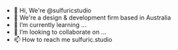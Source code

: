 - 👋 Hi, We're @sulfuricstudio
- 👀 We're a design & development firm based in Australia
- 🌱 I’m currently learning ...
- 💞️ I’m looking to collaborate on ...
- 📫 How to reach me sulfuric.studio

<!---
sulfuricstudio/sulfuricstudio is a ✨ special ✨ repository because its `README.md` (this file) appears on your GitHub profile.
You can click the Preview link to take a look at your changes.
--->
